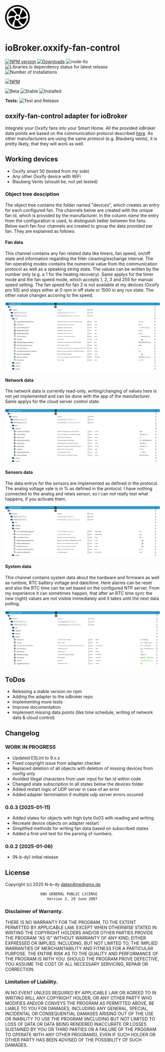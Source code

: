 <img src="admin/oxxify-fan-control.png" width="80">

# ioBroker.oxxify-fan-control

[![NPM version](https://img.shields.io/npm/v/iobroker.oxxify-fan-control.svg)](https://www.npmjs.com/package/iobroker.oxxify-fan-control)
[![Downloads](https://img.shields.io/npm/dm/iobroker.oxxify-fan-control.svg)](https://www.npmjs.com/package/iobroker.oxxify-fan-control)
![node-lts](https://img.shields.io/node/v-lts/iobroker.oxxify-fan-control)
![Libraries.io dependency status for latest release](https://img.shields.io/librariesio/release/npm/iobroker.oxxify-fan-control?label=npm%20dependencies)
![Number of Installations](https://iobroker.live/badges/oxxify-fan-control-installed.svg)

[![NPM](https://nodei.co/npm/iobroker.oxxify-fan-control.png?downloads=true)](https://nodei.co/npm/iobroker.oxxify-fan-control/)

![Beta](https://img.shields.io/npm/v/iobroker.oxxify-fan-control.svg?color=red&label=beta)
![Stable](http://iobroker.live/badges/oxxify-fan-control-stable.svg)
![Installed](http://iobroker.live/badges/oxxify-fan-control-installed.svg)

**Tests:** ![Test and Release](https://github.com/N-b-dy/ioBroker.oxxify-fan-control/workflows/Test%20and%20Release/badge.svg)

## oxxify-fan-control adapter for ioBroker

Integrate your Oxxify fans into your Smart Home. All the provided ioBroker data points are based on the communication protocol described [here](./doc/BDA_Anschluss_SmartHome_RV_V2.pdf). As other manufacturers are using the same protocol (e.g. Blauberg vents), it is pretty likely, that they will work as well.

## Working devices

- Oxxify smart 50 (tested from my side)
- Any other Oxxify device with WiFi
- Blauberg Vents (should be, not yet tested)

### Object tree desciption

The object tree contains the folder named "devices", which creates an entry for each configured fan. The channels below are created with the unique fan id, which is provided by the manufacturer. In the column _name_ the entry from the configuration is used, to distinguish better between the fans. Below each fan four channels are created to group the data provided per fan. They are explained as follows:

#### Fan data

This channel contains any fan related data like timers, fan speed, on/off state and information regarding the filter cleaning/exchange interval. The fan operating modes contains the numerical value from the communication protocol as well as a speaking string state. The values can be written by the number only (e.g. a 1 for the heating recovery). Same applys for the timer mode and the fan speed mode, which accepts 1, 2, 3 and 255 for manual speed setting. The fan speed for fan 2 is not available at my devices (Oxxify pro 50) and stays either at 0 rpm in off state or 1500 in any run state. The other value changes accoring to the speed.

![image](doc/screenshots/fan-data.png)

#### Network data

The network data is currently read-only, writing/changing of values here is not yet implemented and can be done with the app of the manufacturer. Same applys for the cloud server control state.

![image](doc/screenshots/network-data.png)

#### Sensors data

The data entrys for the sensors are implemented as defined in the protocol. The analog voltage vale is in % as defined in the protocol. I have nothing connected to the analog and relais sensor, so I can not really test what happens, if you activate them.

![image](doc/screenshots/sensors-data.png)

#### System data

This channel contains system data about the hardware and firmware as well as runtime, RTC battery voltage and date/time. Here alarms can be reset and also the RTC time can be set based on the configured NTP server. From my experience it can sometimes happen, that after an RTC time sync the new (right) values are not visible immediately and it takes until the next data polling.

![image](doc/screenshots/system-data.png)

## ToDos

- Releasing a stable version on npm
- Adding the adapter to the ioBroker repo
- Implementing more tests
- Improve documentation
- Implement missing data points (like time schedule, writing of network data & cloud control)

<!--
    Placeholder for the next version (at the beginning of the line):
    ### **WORK IN PROGRESS**
-->

## Changelog

### **WORK IN PROGRESS**

- Updated ESLint to 9.x.x
- Fixed copyright issue from adapter checker
- Replaced deletion of all objects with deletion of missing devices from config only
- Avoided illegal characters from user input for fan id within code
- Changed state subscription to all states below the devices folder
- Added restart logic of UDP server in case of an error
- Added adapter terminiation if multiple udp server errors occured

### 0.0.3 (2025-01-11)

- Added states for objects with high byte 0x03 with reading and writing
- Recreate device objects on adapter restart
- Simplified methods for writing fan data based on subscribed states
- Added a first unit test for the parsing of numbers.

### 0.0.2 (2025-01-06)

- (N-b-dy) initial release

## License

Copyright (c) 2025 N-b-dy <daten4me@gmx.de>

                    GNU GENERAL PUBLIC LICENSE
                       Version 3, 29 June 2007

### Disclaimer of Warranty.

THERE IS NO WARRANTY FOR THE PROGRAM, TO THE EXTENT PERMITTED BY
APPLICABLE LAW. EXCEPT WHEN OTHERWISE STATED IN WRITING THE COPYRIGHT
HOLDERS AND/OR OTHER PARTIES PROVIDE THE PROGRAM "AS IS" WITHOUT WARRANTY
OF ANY KIND, EITHER EXPRESSED OR IMPLIED, INCLUDING, BUT NOT LIMITED TO,
THE IMPLIED WARRANTIES OF MERCHANTABILITY AND FITNESS FOR A PARTICULAR
PURPOSE. THE ENTIRE RISK AS TO THE QUALITY AND PERFORMANCE OF THE PROGRAM
IS WITH YOU. SHOULD THE PROGRAM PROVE DEFECTIVE, YOU ASSUME THE COST OF
ALL NECESSARY SERVICING, REPAIR OR CORRECTION.

### Limitation of Liability.

IN NO EVENT UNLESS REQUIRED BY APPLICABLE LAW OR AGREED TO IN WRITING
WILL ANY COPYRIGHT HOLDER, OR ANY OTHER PARTY WHO MODIFIES AND/OR CONVEYS
THE PROGRAM AS PERMITTED ABOVE, BE LIABLE TO YOU FOR DAMAGES, INCLUDING ANY
GENERAL, SPECIAL, INCIDENTAL OR CONSEQUENTIAL DAMAGES ARISING OUT OF THE
USE OR INABILITY TO USE THE PROGRAM (INCLUDING BUT NOT LIMITED TO LOSS OF
DATA OR DATA BEING RENDERED INACCURATE OR LOSSES SUSTAINED BY YOU OR THIRD
PARTIES OR A FAILURE OF THE PROGRAM TO OPERATE WITH ANY OTHER PROGRAMS),
EVEN IF SUCH HOLDER OR OTHER PARTY HAS BEEN ADVISED OF THE POSSIBILITY OF
SUCH DAMAGES.
